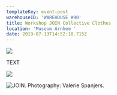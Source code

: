 ```yaml
---
templateKey: event-post
warehouseID: 'WAREHOUSE #90'
title: Workshop JOIN Collective Clothes
location: 'Museum Arnhem '
date: 2019-07-13T14:52:18.715Z
---
```

![](/img/01_join_photo_join.jpg)

TEXT 

![](/img/02_join_museum-arnhem_13072019_photo_valerie-spanjers.jpg)

![JOIN. Photography: Valerie Spanjers. ](/img/03_join_museum-arnhem_13072019_photo_valerie-spanjers.jpg "JOIN. Photography: Valerie Spanjers. ")